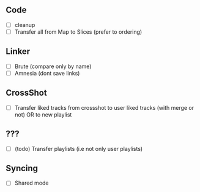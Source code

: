 ## Code

- [ ] cleanup
- [ ] Transfer all from Map to Slices (prefer to ordering)

## Linker

- [ ] Brute (compare only by name)
- [ ] Amnesia (dont save links)

## CrossShot

- [ ] Transfer liked tracks from crossshot to user liked tracks (with merge or not) OR to new playlist

## ???

- [ ] (todo) Transfer playlists (i.e not only user playlists)

## Syncing

- [ ] Shared mode
